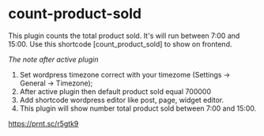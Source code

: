 # count-product-sold
This plugin counts the total product sold. It's will run between 7:00 and 15:00. Use this shortcode [count_product_sold] to show on frontend.

*The note after active plugin*

1. Set wordpress timezone correct with your timezome (Settings -> General -> Timezone);
2. After active plugin then default product sold equal 700000
2. Add shortcode wordpress editor like post, page, widget editor. 
3. This plugin will show number total product sold between 7:00 and 15:00.

https://prnt.sc/r5gtk9
